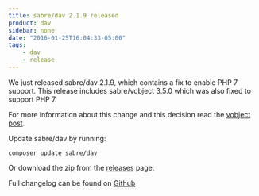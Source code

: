 ```yaml
---
title: sabre/dav 2.1.9 released
product: dav
sidebar: none
date: "2016-01-25T16:04:33-05:00"
tags:
    - dav
    - release
---
```


We just released sabre/dav 2.1.9, which contains a fix to enable PHP 7
support. This release includes sabre/vobject 3.5.0 which was also fixed
to support PHP 7.

For more information about this change and this decision read the [vobject
post][3].

Update sabre/dav by running:

    composer update sabre/dav

Or download the zip from the [releases][2] page.

Full changelog can be found on [Github][1]

[1]: https://github.com/fruux/sabre-dav/blob/2.1.9/ChangeLog.md
[2]: https://github.com/fruux/sabre-dav/releases
[3]: /blog/2016/sabre-vobject-3.4.9-and-3.5.0-release/
